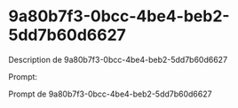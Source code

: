 # 9a80b7f3-0bcc-4be4-beb2-5dd7b60d6627

Description de 9a80b7f3-0bcc-4be4-beb2-5dd7b60d6627

Prompt:

Prompt de 9a80b7f3-0bcc-4be4-beb2-5dd7b60d6627